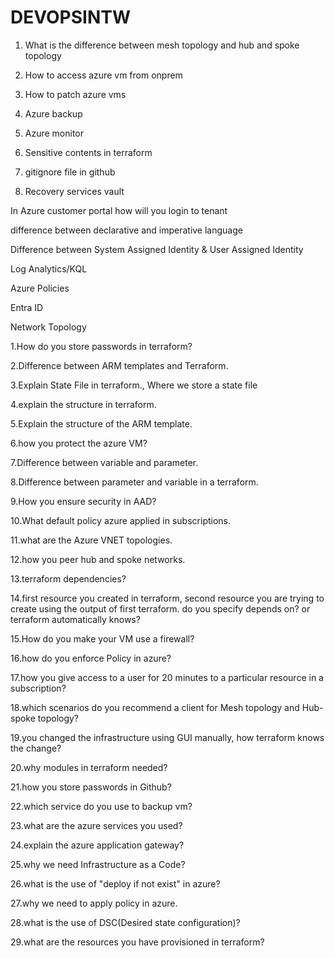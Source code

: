 # DEVOPSINTW


1. What is the difference between mesh topology and hub and spoke topology

2. How to access azure vm from onprem

3. How to patch azure vms

4. Azure backup

5. Azure monitor

6. Sensitive contents in terraform

7. gitignore file in github

8. Recovery services vault

In Azure customer portal how will you login to tenant

difference between declarative and imperative language

Difference between System Assigned Identity & User Assigned Identity

Log Analytics/KQL

Azure Policies

Entra ID

Network Topology

1.How do you store passwords in terraform?

2.Difference between ARM templates and Terraform.

3.Explain State File in terraform., Where we store a state file

4.explain the structure in terraform.

5.Explain the structure of the ARM template.

6.how you protect the azure VM?

7.Difference between variable and parameter.

8.Difference between parameter and variable in a terraform.

9.How you ensure security in AAD?

10.What default policy azure applied in subscriptions.

11.what are the Azure VNET topologies.

12.how you peer hub and spoke networks.

13.terraform dependencies?

14.first resource you created in terraform, second resource you are trying to create using the output of first terraform. do you specify depends on? or terraform automatically knows?

15.How do you make your VM use a firewall?

16.how do you enforce Policy in azure?

17.how you give access to a user for 20 minutes to a particular resource in a subscription?

18.which scenarios do you recommend a client for Mesh topology and Hub-spoke topology?

19.you changed the infrastructure using GUI manually, how terraform knows the change?

20.why modules in terraform needed?

21.how you store passwords in Github?

22.which service do you use to backup vm?

23.what are the azure services you used?

24.explain the azure application gateway?

25.why we need Infrastructure as a Code?

26.what is the use of "deploy if not exist" in azure?

27.why we need to apply policy in azure.

28.what is the use of DSC(Desired state configuration)?

29.what are the resources you have provisioned in terraform?
